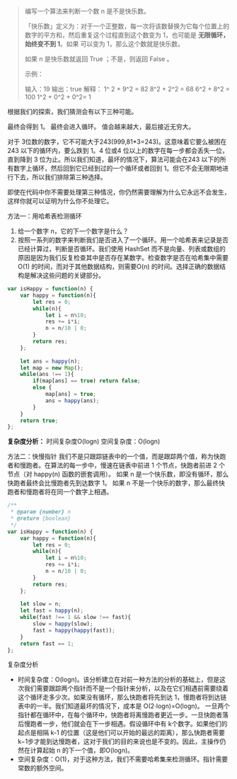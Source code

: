 

> 编写一个算法来判断一个数 n 是不是快乐数。
> 
> 「快乐数」定义为：对于一个正整数，每一次将该数替换为它每个位置上的数字的平方和，然后重复这个过程直到这个数变为 1，也可能是 **无限循环，始终变不到 1**。如果 可以变为  1，那么这个数就是快乐数。
> 
> 如果 n 是快乐数就返回 True ；不是，则返回 False 。
> 
>  
> 
> 示例：
> 
> 输入：19 
> 输出：true 
> 解释： 
> 1^ 2 + 9^2 = 82 
> 8^2 + 2^2 = 68 
> 6^2 + 8^2 = 100 
> 1^2 + 0^2 + 0^2= 1


根据我们的探索，我们猜测会有以下三种可能。

最终会得到 1。
最终会进入循环。
值会越来越大，最后接近无穷大。

对于 3位数的数字，它不可能大于243(999,81*3=243)。这意味着它要么被困在 243 以下的循环内，要么跌到 1。4 位或4 位以上的数字在每一步都会丢失一位，直到降到 3 位为止。所以我们知道，最坏的情况下，算法可能会在243 以下的所有数字上循环，然后回到它已经到过的一个循环或者回到 1。但它不会无限期地进行下去，所以我们排除第三种选择。

即使在代码中你不需要处理第三种情况，你仍然需要理解为什么它永远不会发生，这样你就可以证明为什么你不处理它。

方法一：用哈希表检测循环
1. 给一个数字 n，它的下一个数字是什么？
2. 按照一系列的数字来判断我们是否进入了一个循环。用一个哈希表来记录是否已经计算过，判断是否循环。我们使用 HashSet 而不是向量、列表或数组的原因是因为我们反复检查其中是否存在某数字。检查数字是否在哈希集中需要O(1) 的时间，而对于其他数据结构，则需要O(n) 的时间。选择正确的数据结构是解决这些问题的关键部分。

```javascript
var isHappy = function(n) {  
    var happy = function(n){
        let res = 0;
        while(n){
            let i = n%10;
            res += i*i;
            n = n/10 | 0;
        }
        return res;
    };
    
    let ans = happy(n);
    let map = new Map();
    while(ans !== 1){
        if(map[ans] == true) return false;
        else {
            map[ans] = true;
            ans = happy(ans);
        }
    }
    return true;
};
```
**复杂度分析：**
时间复杂度O(logn)
空间复杂度：O(logn)

方法二：快慢指针
我们不是只跟踪链表中的一个值，而是跟踪两个值，称为快跑者和慢跑者。在算法的每一步中，慢速在链表中前进 1 个节点，快跑者前进 2 个节点（对 happy(n) 函数的嵌套调用）。
如果 n 是一个快乐数，即没有循环，那么快跑者最终会比慢跑者先到达数字 1。
如果 n 不是一个快乐的数字，那么最终快跑者和慢跑者将在同一个数字上相遇。

```javascript
/**
 * @param {number} n
 * @return {boolean}
 */
var isHappy = function(n) {  
    var happy = function(n){
        let res = 0;
        while(n){
            let i = n%10;
            res += i*i;
            n = n/10 | 0;
        }
        return res;
    };
    
    let slow = n;
    let fast = happy(n); 
    while(fast !== 1 && slow !== fast){
        slow = happy(slow);
        fast = happy(happy(fast));
    }
    return fast == 1;
};
```

复杂度分析

 - 时间复杂度：O(logn)。该分析建立在对前一种方法的分析的基础上，但是这次我们需要跟踪两个指针而不是一个指针来分析，以及在它们相遇前需要绕着这个循环走多少次。如果没有循环，那么快跑者将先到达 1，慢跑者将到达链表中的一半。我们知道最坏的情况下，成本是 O(2⋅logn)=O(logn)。 一旦两个指针都在循环中，在每个循环中，快跑者将离慢跑者更近一步。一旦快跑者落后慢跑者一步，他们就会在下一步相遇。假设循环中有 k个数字。如果他们的起点是相隔 k-1 的位置（这是他们可以开始的最远的距离），那么快跑者需要k−1步才能到达慢跑者，这对于我们的目的来说也是不变的。因此，主操作仍然在计算起始 n 的下一个值，即O(logn)。
 - 空间复杂度：O(1)，对于这种方法，我们不需要哈希集来检测循环。指针需要常数的额外空间。

